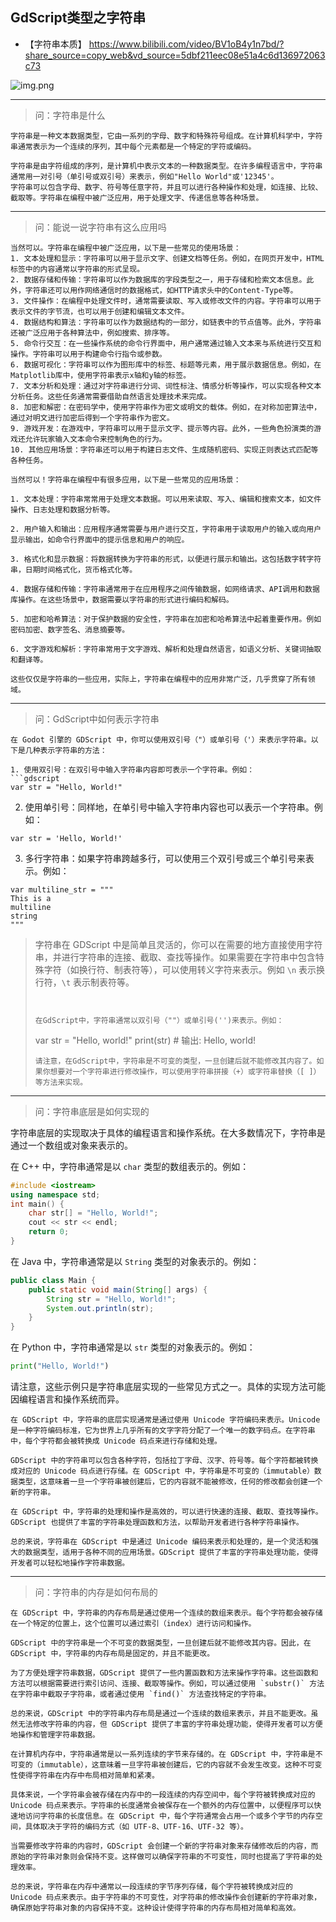 ## GdScript类型之字符串


- 【字符串本质】 https://www.bilibili.com/video/BV1oB4y1n7bd/?share_source=copy_web&vd_source=5dbf211eec08e51a4c6d136972063c73


![img.png](image/img031.png)


-----------
> 问：字符串是什么


```text
字符串是一种文本数据类型，它由一系列的字母、数字和特殊符号组成。在计算机科学中，字符串通常表示为一个连续的序列，其中每个元素都是一个特定的字符或编码。
```


```text
字符串是由字符组成的序列，是计算机中表示文本的一种数据类型。在许多编程语言中，字符串通常用一对引号（单引号或双引号）来表示，例如"Hello World"或'12345'。
字符串可以包含字母、数字、符号等任意字符，并且可以进行各种操作和处理，如连接、比较、截取等。字符串在编程中被广泛应用，用于处理文字、传递信息等各种场景。
```


-----------
> 问：能说一说字符串有这么应用吗


```text
当然可以。字符串在编程中被广泛应用，以下是一些常见的使用场景：
1. 文本处理和显示：字符串可以用于显示文字、创建文档等任务。例如，在网页开发中，HTML标签中的内容通常以字符串的形式呈现。
2. 数据存储和传输：字符串可以作为数据库的字段类型之一，用于存储和检索文本信息。此外，字符串还可以用作网络通信时的数据格式，如HTTP请求头中的Content-Type等。
3. 文件操作：在编程中处理文件时，通常需要读取、写入或修改文件的内容。字符串可以用于表示文件的字节流，也可以用于创建和编辑文本文件。
4. 数据结构和算法：字符串可以作为数据结构的一部分，如链表中的节点值等。此外，字符串还被广泛应用于各种算法中，例如搜索、排序等。
5. 命令行交互：在一些操作系统的命令行界面中，用户通常通过输入文本来与系统进行交互和操作。字符串可以用于构建命令行指令或参数。
6. 数据可视化：字符串可以作为图形库中的标签、标题等元素，用于展示数据信息。例如，在Matplotlib库中，使用字符串表示x轴和y轴的标签。
7. 文本分析和处理：通过对字符串进行分词、词性标注、情感分析等操作，可以实现各种文本分析任务。这些任务通常需要借助自然语言处理技术来完成。
8. 加密和解密：在密码学中，使用字符串作为密文或明文的载体。例如，在对称加密算法中，通过对明文进行加密后得到一个字符串作为密文。
9. 游戏开发：在游戏中，字符串可以用于显示文字、提示等内容。此外，一些角色扮演类的游戏还允许玩家输入文本命令来控制角色的行为。
10. 其他应用场景：字符串还可以用于构建日志文件、生成随机密码、实现正则表达式匹配等各种任务。
```


```text
当然可以！字符串在编程中有很多应用，以下是一些常见的应用场景：

1. 文本处理：字符串常常用于处理文本数据。可以用来读取、写入、编辑和搜索文本，如文件操作、日志处理和数据分析等。

2. 用户输入和输出：应用程序通常需要与用户进行交互，字符串用于读取用户的输入或向用户显示输出，如命令行界面中的提示信息和用户的响应。

3. 格式化和显示数据：将数据转换为字符串的形式，以便进行展示和输出。这包括数字转字符串，日期时间格式化，货币格式化等。

4. 数据存储和传输：字符串通常用于在应用程序之间传输数据，如网络请求、API调用和数据库操作。在这些场景中，数据需要以字符串的形式进行编码和解码。

5. 加密和哈希算法：对于保护数据的安全性，字符串在加密和哈希算法中起着重要作用。例如密码加密、数字签名、消息摘要等。

6. 文字游戏和解析：字符串常用于文字游戏、解析和处理自然语言，如语义分析、关键词抽取和翻译等。

这些仅仅是字符串的一些应用，实际上，字符串在编程中的应用非常广泛，几乎贯穿了所有领域。
```


-----------
> 问：GdScript中如何表示字符串


```text
在 Godot 引擎的 GDScript 中，你可以使用双引号（"）或单引号（'）来表示字符串。以下是几种表示字符串的方法：

1. 使用双引号：在双引号中输入字符串内容即可表示一个字符串。例如：
```gdscript
var str = "Hello, World!"
```

2. 使用单引号：同样地，在单引号中输入字符串内容也可以表示一个字符串。例如：
```gdscript
var str = 'Hello, World!'
```

3. 多行字符串：如果字符串跨越多行，可以使用三个双引号或三个单引号来表示。例如：
```gdscript
var multiline_str = """
This is a 
multiline 
string
"""
```

> 字符串在 GDScript 中是简单且灵活的，你可以在需要的地方直接使用字符串，并进行字符串的连接、截取、查找等操作。如果需要在字符串中包含特殊字符（如换行符、制表符等），可以使用转义字符来表示。例如 `\n` 表示换行符，`\t` 表示制表符等。
> ```
> 
> 
> 在GdScript中，字符串通常以双引号（""）或单引号('')来表示。例如：
> ```
> var str = "Hello, world!"
> print(str) # 输出: Hello, world!
> ```
> 请注意，在GdScript中，字符串是不可变的类型，一旦创建后就不能修改其内容了。如果你想要对一个字符串进行修改操作，可以使用字符串拼接（+）或字符串替换（[ ]）等方法来实现。


-----------
> 问：字符串底层是如何实现的


字符串底层的实现取决于具体的编程语言和操作系统。在大多数情况下，字符串是通过一个数组或对象来表示的。

在 C++ 中，字符串通常是以 `char` 类型的数组表示的。例如：
```c++
#include <iostream>
using namespace std;
int main() {
    char str[] = "Hello, World!";
    cout << str << endl;
    return 0;
}
```

在 Java 中，字符串通常是以 `String` 类型的对象表示的。例如：
```java
public class Main {
    public static void main(String[] args) {
        String str = "Hello, World!";
        System.out.println(str);
    }
}
```

在 Python 中，字符串通常是以 `str` 类型的对象表示的。例如：
```python
print("Hello, World!")
```

请注意，这些示例只是字符串底层实现的一些常见方式之一。具体的实现方法可能因编程语言和操作系统而异。


```text
在 GDScript 中，字符串的底层实现通常是通过使用 Unicode 字符编码来表示。Unicode 是一种字符编码标准，它为世界上几乎所有的文字字符分配了一个唯一的数字码点。在字符串中，每个字符都会被转换成 Unicode 码点来进行存储和处理。

GDScript 中的字符串可以包含各种字符，包括拉丁字母、汉字、符号等。每个字符都被转换成对应的 Unicode 码点进行存储。在 GDScript 中，字符串是不可变的（immutable）数据类型，这意味着一旦一个字符串被创建后，它的内容就不能被修改，任何的修改都会创建一个新的字符串。

在 GDScript 中，字符串的处理和操作是高效的，可以进行快速的连接、截取、查找等操作。GDScript 也提供了丰富的字符串处理函数和方法，以帮助开发者进行各种字符串操作。

总的来说，字符串在 GDScript 中是通过 Unicode 编码来表示和处理的，是一个灵活和强大的数据类型，适用于各种不同的应用场景。GDScript 提供了丰富的字符串处理功能，使得开发者可以轻松地操作字符串数据。
```


-----------
> 问：字符串的内存是如何布局的


```text
在 GDScript 中，字符串的内存布局是通过使用一个连续的数组来表示。每个字符都会被存储在一个特定的位置上，这个位置可以通过索引（index）进行访问和操作。

GDScript 中的字符串是一个不可变的数据类型，一旦创建后就不能修改其内容。因此，在 GDScript 中，字符串的内存布局是固定的，并且不能更改。

为了方便处理字符串数据，GDScript 提供了一些内置函数和方法来操作字符串。这些函数和方法可以根据需要进行索引访问、连接、截取等操作。例如，可以通过使用 `substr()` 方法在字符串中截取子字符串，或者通过使用 `find()` 方法查找特定的字符串。

总的来说，GDScript 中的字符串内存布局是通过一个连续的数组来表示，并且不能更改。虽然无法修改字符串的内容，但 GDScript 提供了丰富的字符串处理功能，使得开发者可以方便地操作和管理字符串数据。
```


```text
在计算机内存中，字符串通常是以一系列连续的字节来存储的。在 GDScript 中，字符串是不可变的（immutable），这意味着一旦字符串被创建后，它的内容就不会发生改变。这种不可变性使得字符串在内存中布局相对简单和紧凑。

具体来说，一个字符串会被存储在内存中的一段连续的内存空间中，每个字符被转换成对应的 Unicode 码点来表示。字符串的长度通常会被保存在一个额外的内存位置中，以便程序可以快速地访问字符串的长度信息。在 GDScript 中，每个字符通常会占用一个或多个字节的内存空间，具体取决于字符的编码方式（如 UTF-8、UTF-16、UTF-32 等）。

当需要修改字符串的内容时，GDScript 会创建一个新的字符串对象来存储修改后的内容，而原始的字符串对象则会保持不变。这样做可以确保字符串的不可变性，同时也提高了字符串的处理效率。

总的来说，字符串在内存中通常以一段连续的字节序列存储，每个字符被转换成对应的 Unicode 码点来表示。由于字符串的不可变性，对字符串的修改操作会创建新的字符串对象，确保原始字符串对象的内容保持不变。这种设计使得字符串的内存布局相对简单和高效。
```